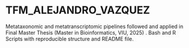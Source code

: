 # TFM_ALEJANDRO_VAZQUEZ
Metataxonomic and metatranscriptomic pipelines followed and applied in Final Master Thesis (Master in Bioinformatics, VIU, 2025) . Bash and R Scripts with reproducible structure  and README file.
